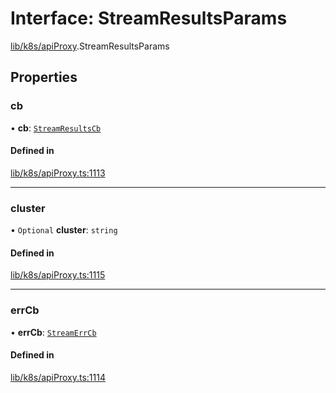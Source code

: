 # Interface: StreamResultsParams

[lib/k8s/apiProxy](../modules/lib_k8s_apiProxy.md).StreamResultsParams

## Properties

### cb

• **cb**: [`StreamResultsCb`](../modules/lib_k8s_apiProxy.md#streamresultscb)

#### Defined in

[lib/k8s/apiProxy.ts:1113](https://github.com/headlamp-k8s/headlamp/blob/65bfc11e/frontend/src/lib/k8s/apiProxy.ts#L1113)

___

### cluster

• `Optional` **cluster**: `string`

#### Defined in

[lib/k8s/apiProxy.ts:1115](https://github.com/headlamp-k8s/headlamp/blob/65bfc11e/frontend/src/lib/k8s/apiProxy.ts#L1115)

___

### errCb

• **errCb**: [`StreamErrCb`](../modules/lib_k8s_apiProxy.md#streamerrcb)

#### Defined in

[lib/k8s/apiProxy.ts:1114](https://github.com/headlamp-k8s/headlamp/blob/65bfc11e/frontend/src/lib/k8s/apiProxy.ts#L1114)
